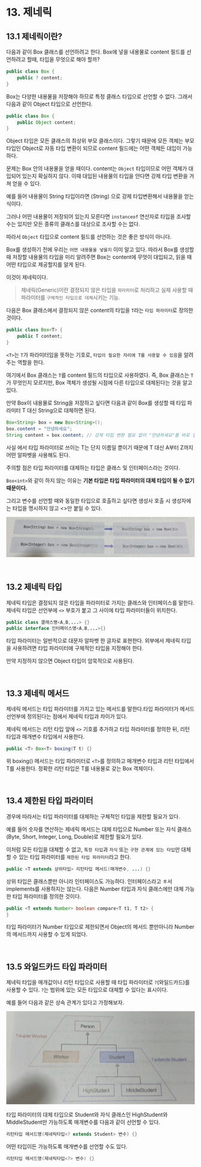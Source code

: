 # 13. 제네릭
## 13.1 제네릭이란?
다음과 같이 Box 클래스를 선언하려고 한다. Box에 넣을 내용물로 content 필드를 선언하려고 할때, 타입을 무엇으로 해야 할까?
```java
public class Box {
    public ? content;
}
```
Box는 다양한 내용물을 저장해야 하므로 특정 클래스 타입으로 선언할 수 없다. 그래서 다음과 같이 Object 타입으로 선언한다.
```java
public class Box {
    public Object content;
}
```
Object 타입은 모든 클래스의 최상위 부모 클래스이다. 그렇기 때문에 모든 객체는 부모 타입인 Object로 자동 타입 변환이 되므로 content 필드에는 어떤 객체든 대입이 가능하다.

문제는 Box 안의 내용물을 얻을 때이다. content는 `Object` 타입이므로 어떤 객체가 대입되어 있는지 확실하지 않다. 이때 대입된 내용물의 타입을 안다면 강제 타입 변환을 거쳐 얻을 수 있다.

예를 들어 내용물이 String 타입이라면 (String) 으로 강제 타입변환해서 내용물을 얻는 식이다.

그러나 어떤 내용물이 저장되어 있는지 모른다면 `instanceof` 연산자로 타입을 조사할 수는 있지만 모든 종류의 클래스를 대상으로 조사할 수는 없다.

따라서 `Object` 타입으로 content 필드를 선언하는 것은 좋은 방식이 아니다.

Box를 생성하기 전에 우리는 `어떤 내용물을 넣을지` 이미 알고 있다. 따라서 Box를 생성할 때 저장할 내용물의 타입을 미리 알려주면 Box는 content에 무엇이 대입되고, 읽을 때 어떤 타입으로 제공할지를 알게 된다. 

이것이 제네릭이다.

> 제네릭(Generic)이란 결정되지 않은 타입을 `파라미터`로 처리하고 실제 사용할 때 파라미터를 `구체적인 타입으로 대체`시키는 기능.

다음은 Box 클래스에서 결정되지 않은 content의 타입을 `T`라는 `타입 파라미터`로 정의한 것이다.
```java
public class Box<T> {
    public T content;
}
```

`<T>`는 `T`가 파라미터임을 뜻하는 기호로, `타입이 필요한 자리에 T를 사용할 수 있음`을 알려주는 역할을 한다.

여기에서 Box 클래스는 `T`를 content 필드의 타입으로 사용하였다. 즉, Box 클래스는 `T`가 무엇인지 모르지만, Box 객체가 생성될 시점에 다른 타입으로 대체된다는 것을 알고 있다.

만약 Box이 내용물로 String을 저장하고 싶다면 다음과 같이 Box를 생성할 때 타입 파라미터 T 대신 String으로 대체하면 된다.

```java
Box<String> box = new Box<String>();
box.content = "안녕하세요";
String content = box.content; // 강제 타입 변환 필요 없이 "안녕하세요"를 바로 얻을 수 있음
```

사실 <T>에서 타입 파라미터로 쓰이는 T는 단지 이름일 뿐이기 때문에 T 대신 A부터 Z까지 어떤 알파벳을 사용해도 된다. 

주의할 점은 타입 파라미터를 대체하는 타입은 클래스 및 인터페이스라는 것이다.

`Box<int>`와 같이 하지 않는 이유는 **기본 타입은 타입 파라미터의 대체 타입이 될 수 없기 때문이다.**

그리고 변수를 선언할 때와 동일한 타입으로 호출하고 싶다면 생성사 호출 시 생성자에는 타입을 명시하지 않고 <>만 붙일 수 있다.

![img.png](images/img_13/img.png)

<br>

## 13.2 제네릭 타입
제네릭 타입은 결정되지 않은 타입을 파라미터로 가지는 클래스와 인터페이스를 말한다. 제네릭 타입은 선언부에 `<>` 부호가 붙고 그 사이에 타입 파라미터들이 위치한다.
```java
public class 클래스명<A,B,...> {}
public interface 인터페이스명<A,B,...>{}
```
타입 파라미터는 일반적으로 대문자 알파벳 한 글자로 표현한다. 외부에서 제네릭 타입을 사용하려면 타입 파라미터에 구체적인 타입을 지정해야 한다.

만약 지정하지 않으면 Object 타입이 암묵적으로 사용된다.

<br>

## 13.3 제네릭 메서드
제네릭 메서드는 타입 파라미터를 가지고 있는 메서드를 말한다.타입 파라미터가 메서드 선언부에 정의된다는 점에서 제네릭 타입과 차이가 있다.

제네릭 메서드는 리턴 타입 앞에 `<>` 기호를 추가하고 타입 하라미터를 정의한 뒤, 리턴 타입과 매개변수 타입에서 사용한다.
```java
public <T> Box<T> boxing(T t) {}
```

위 boxing() 메서드는 타입 파라미터로 `<T>`를 정의하고 매개변수 타입과 리턴 타입에서 T를 사용한다. 정확한 리턴 타입은 T를 내용물로 갖는 Box 객체이다.

<br>

## 13.4 제한된 타입 파라미터
경우에 따라서는 타입 파라미터를 대체하는 구체적인 타입을 제한할 필요가 있다.

예를 들어 숫자를 연산하는 제네릭 메서드는 대체 타입으로 Number 또는 자식 클래스 (Byte, Short, Integer, Long, Double)로 제한할 필요가 있다.

이처럼 모든 타입을 대체할 수 없고, `특정 타입`과 `자식` 또는 `구현 관계에 있는 타입`만 대체할 수 있는 타입 파라미터를 `제한된 타입 파라미터`라고 한다.

```java
public <T extends 상위타입> 리턴타입 메서드(매개변수, ...) {}
```

상위 타입은 클래스뿐만 아니라 인터페이스도 가능하다. 인터페이스라고 ㅎ서 implements를 사용하지는 않는다. 다음은 Number 타입과 자식 클래스에만 대체 가능한 타입 파라미터를 정의한 것이다.

```java
public <T extends Number> boolean compare<T t1, T t2> {
}
```

타입 파라미터가 Number 타입으로 제한되면서 Object의 메서드 뿐만아니라 Number의 메서드까지 사용할 수 있게 되었다.

<br>

## 13.5 와일드카드 타입 파라미터
제네릭 타입을 매개값이나 리턴 타입으로 사용할 때 타입 파라미터로 `?`(와일드카드)를 사용할 수 있다. `?`는 범위에 있는 모든 타입으로 대체할 수 있다는 표시이다.

예를 들어 다음과 같은 상속 관계가 있다고 가정해보자.

![img_1.png](images/img_13/img_1.png)

타입 파라미터의 대체 타입으로 Student와 자식 클래스인 HighStudent와 MiddleStudent만 가능하도록 매개변수를 다음과 같이 선언할 수 있다.
```java
리턴타입 메서드명(제네릭타입<? extends Student> 변수) {}
```

어떤 타입이든 가능하도록 매개변수를 선언할 수도 있다.
```java
리턴타입 메서드명(제네릭타입<?> 변수) {}
```

